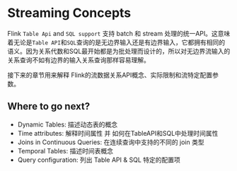 # Streaming Concepts

Flink `Table Api` and `SQL support` 支持 batch 和 stream 处理的统一API。这意味着无论是`Table API`和`SQL`查询的是无边界输入还是有边界输入，它都拥有相同的语义。因为关系代数和SQL最开始都是为批处理而设计的，所以对无边界流输入的关系查询不如有边界的输入关系查询那样容易理解。

接下来的章节用来解释 Flink的流数据关系API概念、实际限制和流特定配置参数。

## Where to go next?
* Dynamic Tables: 描述动态表的概念
* Time attributes: 解释时间属性 并 如何在TableAPI和SQL中处理时间属性
* Joins in Continuous Queries: 在连续查询中支持的不同的 join 类型
* Temporal Tables: 描述时间表概念
* Query configuration: 列出 Table API & SQL 特定的配置项